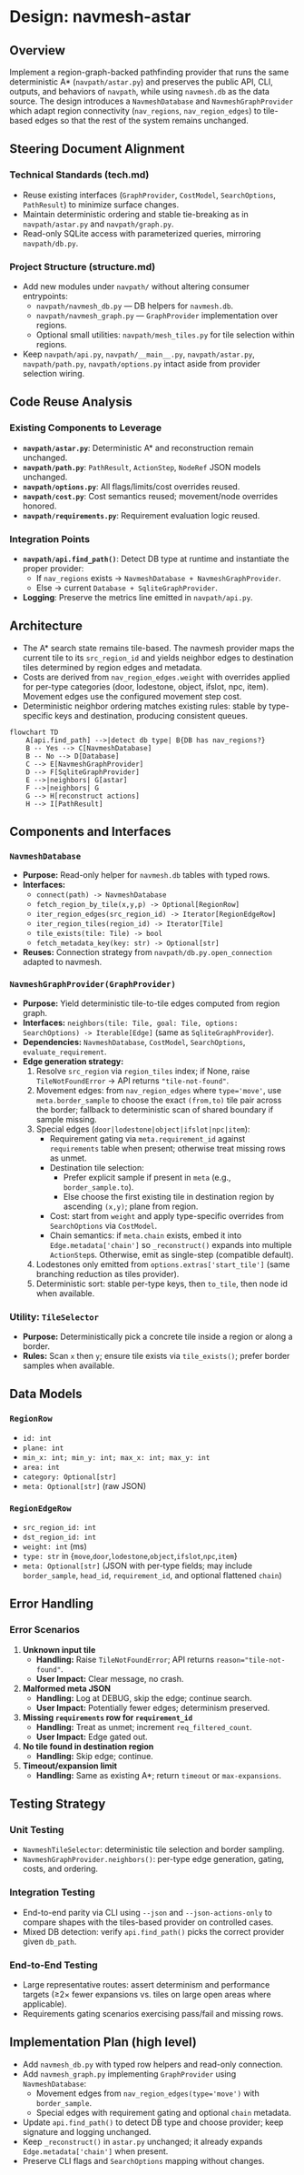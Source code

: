 # Design: navmesh-astar

## Overview
Implement a region-graph-backed pathfinding provider that runs the same deterministic A* (`navpath/astar.py`) and preserves the public API, CLI, outputs, and behaviors of `navpath`, while using `navmesh.db` as the data source. The design introduces a `NavmeshDatabase` and `NavmeshGraphProvider` which adapt region connectivity (`nav_regions`, `nav_region_edges`) to tile-based edges so that the rest of the system remains unchanged.

## Steering Document Alignment

### Technical Standards (tech.md)
- Reuse existing interfaces (`GraphProvider`, `CostModel`, `SearchOptions`, `PathResult`) to minimize surface changes.
- Maintain deterministic ordering and stable tie-breaking as in `navpath/astar.py` and `navpath/graph.py`.
- Read-only SQLite access with parameterized queries, mirroring `navpath/db.py`.

### Project Structure (structure.md)
- Add new modules under `navpath/` without altering consumer entrypoints:
  - `navpath/navmesh_db.py` — DB helpers for `navmesh.db`.
  - `navpath/navmesh_graph.py` — `GraphProvider` implementation over regions.
  - Optional small utilities: `navpath/mesh_tiles.py` for tile selection within regions.
- Keep `navpath/api.py`, `navpath/__main__.py`, `navpath/astar.py`, `navpath/path.py`, `navpath/options.py` intact aside from provider selection wiring.

## Code Reuse Analysis

### Existing Components to Leverage
- **`navpath/astar.py`**: Deterministic A* and reconstruction remain unchanged.
- **`navpath/path.py`**: `PathResult`, `ActionStep`, `NodeRef` JSON models unchanged.
- **`navpath/options.py`**: All flags/limits/cost overrides reused.
- **`navpath/cost.py`**: Cost semantics reused; movement/node overrides honored.
- **`navpath/requirements.py`**: Requirement evaluation logic reused.

### Integration Points
- **`navpath/api.find_path()`**: Detect DB type at runtime and instantiate the proper provider:
  - If `nav_regions` exists → `NavmeshDatabase + NavmeshGraphProvider`.
  - Else → current `Database + SqliteGraphProvider`.
- **Logging**: Preserve the metrics line emitted in `navpath/api.py`.

## Architecture

- The A* search state remains tile-based. The navmesh provider maps the current tile to its `src_region_id` and yields neighbor edges to destination tiles determined by region edges and metadata.
- Costs are derived from `nav_region_edges.weight` with overrides applied for per-type categories (door, lodestone, object, ifslot, npc, item). Movement edges use the configured movement step cost.
- Deterministic neighbor ordering matches existing rules: stable by type-specific keys and destination, producing consistent queues.

```mermaid
flowchart TD
    A[api.find_path] -->|detect db type| B{DB has nav_regions?}
    B -- Yes --> C[NavmeshDatabase]
    B -- No --> D[Database]
    C --> E[NavmeshGraphProvider]
    D --> F[SqliteGraphProvider]
    E -->|neighbors| G[astar]
    F -->|neighbors| G
    G --> H[reconstruct actions]
    H --> I[PathResult]
```

## Components and Interfaces

### `NavmeshDatabase`
- **Purpose:** Read-only helper for `navmesh.db` tables with typed rows.
- **Interfaces:**
  - `connect(path) -> NavmeshDatabase`
  - `fetch_region_by_tile(x,y,p) -> Optional[RegionRow]`
  - `iter_region_edges(src_region_id) -> Iterator[RegionEdgeRow]`
  - `iter_region_tiles(region_id) -> Iterator[Tile]`
  - `tile_exists(tile: Tile) -> bool`
  - `fetch_metadata_key(key: str) -> Optional[str]`
- **Reuses:** Connection strategy from `navpath/db.py.open_connection` adapted to navmesh.

### `NavmeshGraphProvider(GraphProvider)`
- **Purpose:** Yield deterministic tile-to-tile edges computed from region graph.
- **Interfaces:** `neighbors(tile: Tile, goal: Tile, options: SearchOptions) -> Iterable[Edge]` (same as `SqliteGraphProvider`).
- **Dependencies:** `NavmeshDatabase`, `CostModel`, `SearchOptions`, `evaluate_requirement`.
- **Edge generation strategy:**
  1. Resolve `src_region` via `region_tiles` index; if None, raise `TileNotFoundError` → API returns `"tile-not-found"`.
  2. Movement edges: from `nav_region_edges` where `type='move'`, use `meta.border_sample` to choose the exact `(from,to)` tile pair across the border; fallback to deterministic scan of shared boundary if sample missing.
  3. Special edges (`door|lodestone|object|ifslot|npc|item`):
     - Requirement gating via `meta.requirement_id` against `requirements` table when present; otherwise treat missing rows as unmet.
     - Destination tile selection:
       - Prefer explicit sample if present in `meta` (e.g., `border_sample.to`).
       - Else choose the first existing tile in destination region by ascending `(x,y)`; plane from region.
     - Cost: start from `weight` and apply type-specific overrides from `SearchOptions` via `CostModel`.
     - Chain semantics: if `meta.chain` exists, embed it into `Edge.metadata['chain']` so `_reconstruct()` expands into multiple `ActionStep`s. Otherwise, emit as single-step (compatible default).
  4. Lodestones only emitted from `options.extras['start_tile']` (same branching reduction as tiles provider).
  5. Deterministic sort: stable per-type keys, then `to_tile`, then node id when available.

### Utility: `TileSelector`
- **Purpose:** Deterministically pick a concrete tile inside a region or along a border.
- **Rules:** Scan `x` then `y`; ensure tile exists via `tile_exists()`; prefer border samples when available.

## Data Models

### `RegionRow`
- `id: int`
- `plane: int`
- `min_x: int; min_y: int; max_x: int; max_y: int`
- `area: int`
- `category: Optional[str]`
- `meta: Optional[str]` (raw JSON)

### `RegionEdgeRow`
- `src_region_id: int`
- `dst_region_id: int`
- `weight: int` (ms)
- `type: str` in {`move`,`door`,`lodestone`,`object`,`ifslot`,`npc`,`item`}
- `meta: Optional[str]` (JSON with per-type fields; may include `border_sample`, `head_id`, `requirement_id`, and optional flattened `chain`)

## Error Handling

### Error Scenarios
1. **Unknown input tile**
   - **Handling:** Raise `TileNotFoundError`; API returns `reason="tile-not-found"`.
   - **User Impact:** Clear message, no crash.
2. **Malformed meta JSON**
   - **Handling:** Log at DEBUG, skip the edge; continue search.
   - **User Impact:** Potentially fewer edges; determinism preserved.
3. **Missing `requirements` row for `requirement_id`**
   - **Handling:** Treat as unmet; increment `req_filtered_count`.
   - **User Impact:** Edge gated out.
4. **No tile found in destination region**
   - **Handling:** Skip edge; continue.
5. **Timeout/expansion limit**
   - **Handling:** Same as existing A*; return `timeout` or `max-expansions`.

## Testing Strategy

### Unit Testing
- `NavmeshTileSelector`: deterministic tile selection and border sampling.
- `NavmeshGraphProvider.neighbors()`: per-type edge generation, gating, costs, and ordering.

### Integration Testing
- End-to-end parity via CLI using `--json` and `--json-actions-only` to compare shapes with the tiles-based provider on controlled cases.
- Mixed DB detection: verify `api.find_path()` picks the correct provider given `db_path`.

### End-to-End Testing
- Large representative routes: assert determinism and performance targets (≥2× fewer expansions vs. tiles on large open areas where applicable).
- Requirements gating scenarios exercising pass/fail and missing rows.

## Implementation Plan (high level)
- Add `navmesh_db.py` with typed row helpers and read-only connection.
- Add `navmesh_graph.py` implementing `GraphProvider` using `NavmeshDatabase`:
  - Movement edges from `nav_region_edges(type='move')` with `border_sample`.
  - Special edges with requirement gating and optional `chain` metadata.
- Update `api.find_path()` to detect DB type and choose provider; keep signature and logging unchanged.
- Keep `_reconstruct()` in `astar.py` unchanged; it already expands `Edge.metadata['chain']` when present.
- Preserve CLI flags and `SearchOptions` mapping without changes.
